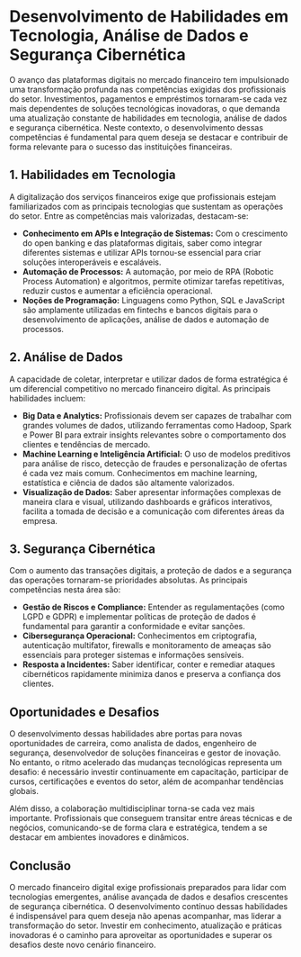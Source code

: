 # Desenvolvimento de Habilidades em Tecnologia, Análise de Dados e Segurança Cibernética

O avanço das plataformas digitais no mercado financeiro tem impulsionado uma transformação profunda nas competências exigidas dos profissionais do setor. Investimentos, pagamentos e empréstimos tornaram-se cada vez mais dependentes de soluções tecnológicas inovadoras, o que demanda uma atualização constante de habilidades em tecnologia, análise de dados e segurança cibernética. Neste contexto, o desenvolvimento dessas competências é fundamental para quem deseja se destacar e contribuir de forma relevante para o sucesso das instituições financeiras.

## 1. Habilidades em Tecnologia

A digitalização dos serviços financeiros exige que profissionais estejam familiarizados com as principais tecnologias que sustentam as operações do setor. Entre as competências mais valorizadas, destacam-se:

- **Conhecimento em APIs e Integração de Sistemas:** Com o crescimento do open banking e das plataformas digitais, saber como integrar diferentes sistemas e utilizar APIs tornou-se essencial para criar soluções interoperáveis e escaláveis.
- **Automação de Processos:** A automação, por meio de RPA (Robotic Process Automation) e algoritmos, permite otimizar tarefas repetitivas, reduzir custos e aumentar a eficiência operacional.
- **Noções de Programação:** Linguagens como Python, SQL e JavaScript são amplamente utilizadas em fintechs e bancos digitais para o desenvolvimento de aplicações, análise de dados e automação de processos.

## 2. Análise de Dados

A capacidade de coletar, interpretar e utilizar dados de forma estratégica é um diferencial competitivo no mercado financeiro digital. As principais habilidades incluem:

- **Big Data e Analytics:** Profissionais devem ser capazes de trabalhar com grandes volumes de dados, utilizando ferramentas como Hadoop, Spark e Power BI para extrair insights relevantes sobre o comportamento dos clientes e tendências de mercado.
- **Machine Learning e Inteligência Artificial:** O uso de modelos preditivos para análise de risco, detecção de fraudes e personalização de ofertas é cada vez mais comum. Conhecimentos em machine learning, estatística e ciência de dados são altamente valorizados.
- **Visualização de Dados:** Saber apresentar informações complexas de maneira clara e visual, utilizando dashboards e gráficos interativos, facilita a tomada de decisão e a comunicação com diferentes áreas da empresa.

## 3. Segurança Cibernética

Com o aumento das transações digitais, a proteção de dados e a segurança das operações tornaram-se prioridades absolutas. As principais competências nesta área são:

- **Gestão de Riscos e Compliance:** Entender as regulamentações (como LGPD e GDPR) e implementar políticas de proteção de dados é fundamental para garantir a conformidade e evitar sanções.
- **Cibersegurança Operacional:** Conhecimentos em criptografia, autenticação multifator, firewalls e monitoramento de ameaças são essenciais para proteger sistemas e informações sensíveis.
- **Resposta a Incidentes:** Saber identificar, conter e remediar ataques cibernéticos rapidamente minimiza danos e preserva a confiança dos clientes.

## Oportunidades e Desafios

O desenvolvimento dessas habilidades abre portas para novas oportunidades de carreira, como analista de dados, engenheiro de segurança, desenvolvedor de soluções financeiras e gestor de inovação. No entanto, o ritmo acelerado das mudanças tecnológicas representa um desafio: é necessário investir continuamente em capacitação, participar de cursos, certificações e eventos do setor, além de acompanhar tendências globais.

Além disso, a colaboração multidisciplinar torna-se cada vez mais importante. Profissionais que conseguem transitar entre áreas técnicas e de negócios, comunicando-se de forma clara e estratégica, tendem a se destacar em ambientes inovadores e dinâmicos.

## Conclusão

O mercado financeiro digital exige profissionais preparados para lidar com tecnologias emergentes, análise avançada de dados e desafios crescentes de segurança cibernética. O desenvolvimento contínuo dessas habilidades é indispensável para quem deseja não apenas acompanhar, mas liderar a transformação do setor. Investir em conhecimento, atualização e práticas inovadoras é o caminho para aproveitar as oportunidades e superar os desafios deste novo cenário financeiro.